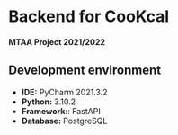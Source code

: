 # Backend for CooKcal
#### MTAA Project 2021/2022

## Development environment
- **IDE:** PyCharm 2021.3.2
- **Python:** 3.10.2
- **Framework:**: FastAPI
- **Database:** PostgreSQL
